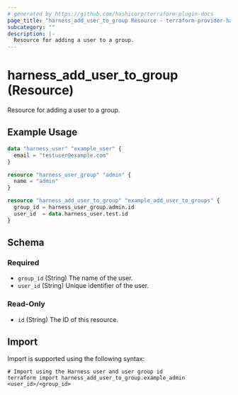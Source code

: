 ```yaml
---
# generated by https://github.com/hashicorp/terraform-plugin-docs
page_title: "harness_add_user_to_group Resource - terraform-provider-harness"
subcategory: ""
description: |-
  Resource for adding a user to a group.
---
```


# harness_add_user_to_group (Resource)

Resource for adding a user to a group.

## Example Usage

```terraform
data "harness_user" "example_user" {
  email = "testuser@example.com"
}

resource "harness_user_group" "admin" {
  name = "admin"
}

resource "harness_add_user_to_group" "example_add_user_to_groups" {
  group_id = harness_user_group.admin.id
  user_id  = data.harness_user.test.id
}
```

<!-- schema generated by tfplugindocs -->
## Schema

### Required

- `group_id` (String) The name of the user.
- `user_id` (String) Unique identifier of the user.

### Read-Only

- `id` (String) The ID of this resource.

## Import

Import is supported using the following syntax:

```shell
# Import using the Harness user and user group id
terraform import harness_add_user_to_group.example_admin <user_id>/<group_id>
```
